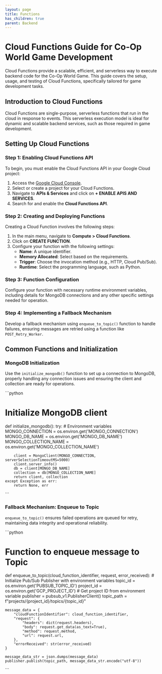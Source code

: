 ```yaml
---
layout: page
title: Functions
has_children: true
parent: Backend
---
```


# Cloud Functions Guide for Co-Op World Game Development

Cloud Functions provide a scalable, efficient, and serverless way to execute backend code for the Co-Op World Game. This guide covers the setup, usage, and testing of Cloud Functions, specifically tailored for game development tasks.

## Introduction to Cloud Functions

Cloud Functions are single-purpose, serverless functions that run in the cloud in response to events. This serverless execution model is ideal for dynamic and scalable backend services, such as those required in game development.

## Setting Up Cloud Functions

### Step 1: Enabling Cloud Functions API

To begin, you must enable the Cloud Functions API in your Google Cloud project:

1. Access the [Google Cloud Console](https://console.cloud.google.com/).
2. Select or create a project for your Cloud Functions.
3. Navigate to **APIs & Services** and click on **+ ENABLE APIS AND SERVICES**.
4. Search for and enable the **Cloud Functions API**.

### Step 2: Creating and Deploying Functions

Creating a Cloud Function involves the following steps:

1. In the main menu, navigate to **Compute > Cloud Functions**.
2. Click on **CREATE FUNCTION**.
3. Configure your function with the following settings:
   - **Name**: A unique identifier.
   - **Memory Allocated**: Select based on the requirements.
   - **Trigger**: Choose the invocation method (e.g., HTTP, Cloud Pub/Sub).
   - **Runtime**: Select the programming language, such as Python.

### Step 3: Function Configuration

Configure your function with necessary runtime environment variables, including details for MongoDB connections and any other specific settings needed for operation.

### Step 4: Implementing a Fallback Mechanism

Develop a fallback mechanism using `enqueue_to_topic()` function to handle failures, ensuring messages are retried using a function like `POST_Retry_Worker`.

## Common Functions and Initialization

### MongoDB Initialization

Use the `initialize_mongodb()` function to set up a connection to MongoDB, properly handling any connection issues and ensuring the client and collection are ready for operations.

\`\`\`python
# Initialize MongoDB client
def initialize_mongodb():
    try:
        # Environment variables
        MONGO_CONNECTION = os.environ.get('MONGO_CONNECTION')
        MONGO_DB_NAME = os.environ.get('MONGO_DB_NAME')
        MONGO_COLLECTION_NAME = os.environ.get('MONGO_COLLECTION_NAME')

        client = MongoClient(MONGO_CONNECTION, serverSelectionTimeoutMS=5000)
        client.server_info()
        db = client[MONGO_DB_NAME]
        collection = db[MONGO_COLLECTION_NAME]
        return client, collection
    except Exception as err:
        return None, err
\`\`\`

### Fallback Mechanism: Enqueue to Topic

`enqueue_to_topic()` ensures failed operations are queued for retry, maintaining data integrity and operational reliability.

\`\`\`python
# Function to enqueue message to Topic
def enqueue_to_topic(cloud_function_identifier, request, error_received):
    # Initialize Pub/Sub Publisher with environment variables
    topic_id = os.environ.get('PUBSUB_TOPIC_ID')
    project_id = os.environ.get('GCP_PROJECT_ID')  # Get project ID from environment variable
    publisher = pubsub_v1.PublisherClient()
    topic_path = f"projects/{project_id}/topics/{topic_id}"

    message_data = {
        "cloudFunctionIdentifier": cloud_function_identifier,
        "request": {
            "headers": dict(request.headers),
            "body": request.get_data(as_text=True),
            "method": request.method,
            "url": request.url,
        },
        "errorReceived": str(error_received)
    }
    
    message_data_str = json.dumps(message_data)
    publisher.publish(topic_path, message_data_str.encode("utf-8"))
\`\`\`
